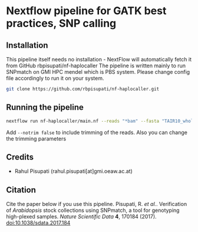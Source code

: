 # Nextflow pipeline for GATK best practices, SNP calling

## Installation

This pipeline itself needs no installation - NextFlow will automatically fetch it from GitHub rbpisupati/nf-haplocaller
The pipeline is written mainly to run SNPmatch on GMI HPC mendel which is PBS system. Please change config file accordingly to run it on your system.

```bash
git clone https://github.com/rbpisupati/nf-haplocaller.git
```

## Running the pipeline

```bash
nextflow run nf-haplocaller/main.nf --reads "*bam" --fasta "TAIR10_wholeGenome.fasta" --outdir output_folder
```

Add `--notrim false` to include trimming of the reads. Also you can change the trimming parameters

## Credits

- Rahul Pisupati (rahul.pisupati[at]gmi.oeaw.ac.at)

## Citation
Cite the paper below if you use this pipeline.
Pisupati, R. *et al.*. Verification of *Arabidopsis* stock collections using SNPmatch, a tool for genotyping high-plexed samples.  *Nature Scientific Data*  **4**, 170184 (2017).
[doi:10.1038/sdata.2017.184](https://www.nature.com/articles/sdata2017184)
